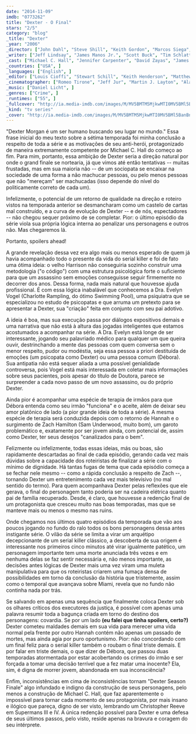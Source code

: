 ```yaml
---
date: "2014-11-09"
imdb: "0773262"
title: "Dexter - O Final"
stars: "2/5"
category: "blog"
_title: "Dexter"
_year: "2006"
_director: ["John Dahl", "Steve Shill", "Keith Gordon", "Marcos Siega", "Ernest R. Dickerson", "Romeo Tirone", "Michael Cuesta", "Tony Goldwyn", "S.J. Clarkson", ]
_writer: ["Jeff Lindsay", "James Manos Jr.", "Scott Buck", "Tim Schlattmann", "Lauren Gussis", "Karen Campbell", "Jennifer Yale", "Melissa Rosenberg", "Scott Reynolds", ]
_cast: ["Michael C. Hall", "Jennifer Carpenter", "David Zayas", "James Remar", "C.S. Lee", "Bruce Holman", "Lauren Vélez", "Desmond Harrington", "Julie Benz", ]
_countries: ["USA", ]
_languages: ["English", ]
_editor: ["Louis Cioffi", "Stewart Schill", "Keith Henderson", "Matthew Colonna", "Amy E. Duddleston", "Michael Ruscio", "Elena Maganini", "Scott K. Wallace", "David Latham", ]
_cinematographer: ["Romeo Tirone", "Jeff Jur", "Martin J. Layton", "Alan Caso", ]
_music: ["Daniel Licht", ]
_genres: ["Crime", ]
_runtimes: ["55", ]
_fullcover: "http://ia.media-imdb.com/images/M/MV5BMTM5MjkwMTI0MV5BMl5BanBnXkFtZTcwODQwMTc0OQ@@.jpg"
_kind: "tv series"
_cover: "http://ia.media-imdb.com/images/M/MV5BMTM5MjkwMTI0MV5BMl5BanBnXkFtZTcwODQwMTc0OQ@@._V1._SX100_SY136_.jpg"
---
```

"Dexter Morgan é um ser humano buscando seu lugar no mundo." Essa frase inicial do meu texto sobre a sétima temporada foi minha conclusão a respeito de toda a série e as motivações de seu anti-herói, protagonizado de maneira extremamente competente por Michael C. Hall do começo ao fim. Para mim, portanto, essa ambição de Dexter seria a direção natural por onde o grand finale se nortearia, já que vimos até então tentativas -- muitas frustadas, mas em sua maioria não -- de um sociopata se encaixar na sociedade de uma forma a não machucar pessoas, ou pelo menos pessoas que não "mereçam" ser machucadas (isso depende do nível do politicamente correto de cada um).

Infelizmente, o potencial de um retorno de qualidade na direção e roteiro vistos na temporada anterior se desmancharam como um castelo de cartas mal construído, e a curva de evolução de Dexter -- e de nós, espectadores -- não chegou sequer próximo de se completar. Pior: o último episódio da série viola sua própria lógica interna ao penalizar uns personagens e outros não. Mas chegaremos lá.

Portanto, spoilers ahead!

A grande revelação dessa vez era algo mais ou menos esperado de quem já havia acompanhado todo o presente da vida do serial killer e foi de fato uma ótima ideia: o velho Harrison não conseguiria sozinho construir uma metodologia ("o código") com uma estrutura psicológica forte o suficiente para que um assassino sem emoções conseguisse seguir firmemente no decorrer dos anos. Dessa forma, nada mais natural que houvesse ajuda profissional. É com essa lógica inabalável que conhecemos a Dra. Evelyn Vogel (Charlotte Rampling, do ótimo Swimming Pool), uma psiquiatra que se especializou no estudo de psicopatas e que arruma um pretexto para se apresentar a Dexter, sua "criação" feita em conjunto com seu pai adotivo.

A ideia é boa, mas sua execução passa por diálogos expositivos demais e uma narrativa que não está à altura das jogadas inteligentes que estamos acostumados a acompanhar na série. A Dra. Evelyn está longe de ser interessante, jogando seu palavriado médico para qualquer um que queira ouvir, destrinchando a mente das pessoas com quem conversa sem o menor respeito, pudor ou modéstia, seja essa pessoa a priori destituída de emoções (um psicopata como Dexter) ou uma pessoa comum (Débora). Sua antipatia não está sequer aliada a uma possível genialidade controversa, pois Vogel está mais interessada em coletar mais informações sobre seus pacientes, pois apesar do título de Doutora, parece se surpreender a cada novo passo de um novo assassino, ou do próprio Dexter.

Ainda pior é acompanhar uma espécie de terapia de irmãos para que Débora entenda como seu irmão "funciona" e o aceite, além de deixar seu amor platônico de lado (a pior grande ideia de toda a série). A mesma espécie de terapia será conduzida depois com o retorno de Hannah e o surgimento de Zach Hamilton (Sam Underwood, muito bom), um garoto problemático e, exatamente por ser jovem ainda, com potencial de, assim como Dexter, ter seus desejos "canalizados para o bem".

Felizmente ou infelizmente, todas essas ideias, más ou boas, são rapidamente descartadas ao final de cada episódio, gerando cada vez mais dúvidas sobre a capacidade dos roteiristas de finalizar a série com o mínimo de dignidade. Há tantas fugas de tema que cada episódio começa a se fechar nele mesmo -- como a rápida conclusão a respeito de Zach --, tornando Dexter um entretenimento cada vez mais televisivo (no mal sentido do termo). Para quem acompanhava Dexter pelas reflexões que ele gerava, o final do personagem tanto poderia ser na cadeira elétrica quanto pai de família recuperado. Desde, é claro, que houvesse a redenção final de um protagonista que cresceu muito nas boas temporadas, mas que se manteve mais ou menos o mesmo nas ruins.

Onde chegamos nos últimos quatro episódios da temporada que vão aos poucos jogando no fundo do ralo todos os bons personagens dessa antes instigante série. O vilão da série se limita a virar um arquétipo decepcionante de um serial killer clássico, a descoberta de sua origem é interessante nos primeiros cinco minutos até virar igualmente patético, um personagem importante tem uma morte anunciada três vezes e em nenhuma delas se faz sentir necessária e, não menos importante, as decisões antes lógicas de Dexter mais uma vez viram uma muleta manipulativa para que os roteiristas criarem uma fumaça densa de possibilidades em torno da conclusão da história que tristemente, assim como o temporal que avançava sobre Miami, revela que no fundo não continha nada por trás.

Se salvando em apenas uma sequência que finalmente coloca Dexter sob os olhares críticos dos executores da justiça, é possível com apenas uma palavra resumir toda a bagunça criada em torno do destino dos personagens: covardia. Se por um lado **(eu falei que tinha spoilers, certo?)** Dexter cometeu maldades demais em sua vida para merecer uma vida normal pela frente por outro Hannah contém não apenas um passado de mortes, mas ainda agia por puro oportunismo. Pior: não concordando com um final feliz para o serial killer também o roubam o final triste demais. E por falar em triste demais, o que dizer de Débora, que passou duas temporadas atormentada por estar acobertando os crimes do irmão e ser forçada a tomar uma decisão terrível que a fez matar uma inocente? Ela, sim, é digna de morrer jovem, abandonada em sua inconsciência?

Enfim, inconsistências em cima de inconsistências tornam "Dexter Season Finale" algo infundado e indigno da construção de seus personagens, pelo menos a construção de Michael C. Hall, que faz aparentemente o impossível para tornar cada momento de seu protagonista, por mais insano e ilógico que pareça, digno de ser visto, lembrando um Christopher Reeve em Supermans III e IV. A única redenção possível para Dexter e uma defesa de seus últimos passos, pelo visto, reside apenas na bravura e coragem do seu intérprete.
